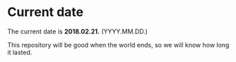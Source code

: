 # Current date

The current date is **2018.02.21.** (YYYY.MM.DD.)

This repository will be good when the world ends, so we will know how long it lasted.